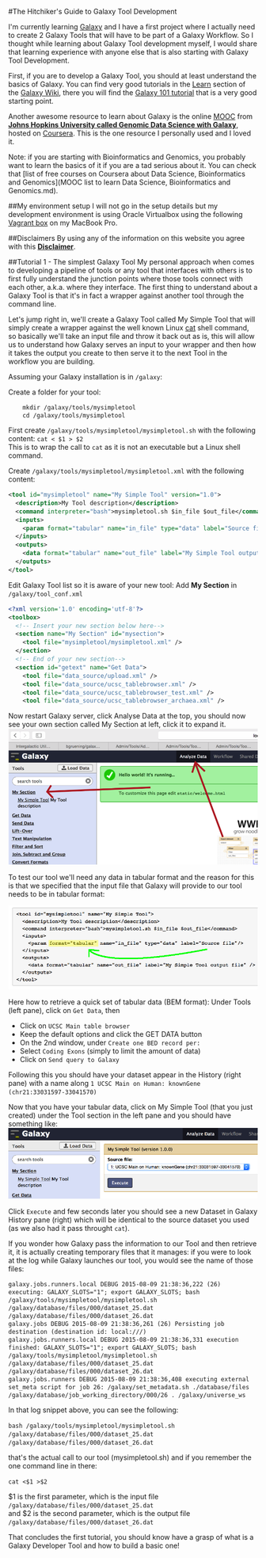 #The Hitchiker's Guide to Galaxy Tool Development

I'm currently learning [Galaxy](http://www.galaxyproject.org/) and I have a first project where I actually need to create 2 Galaxy Tools that will have to be part of a Galaxy Workflow.  So I thought while learning about Galaxy Tool development myself, I would share that learning experience with anyone else that is also starting with Galaxy Tool Development.

First, if you are to develop a Galaxy Tool, you should at least understand the basics of Galaxy. You can find very good tutorials in the [Learn](https://wiki.galaxyproject.org/Learn) section of the [Galaxy Wiki](https://wiki.galaxyproject.org/), there you will find the [Galaxy 101 tutorial](https://wiki.galaxyproject.org/Learn#Galaxy_101) that is a very good starting point.

Another awesome resource to learn about Galaxy is the online [MOOC](https://en.wikipedia.org/wiki/Massive_open_online_course) from **[Johns Hopkins University called Genomic Data Science with Galaxy](https://www.coursera.org/course/gengalaxy)**, hosted on [Coursera](https://www.coursera.org).  This is the one resource I personally used and I loved it.

Note: if you are starting with Bioinformatics and Genomics, you probably want to learn the basics of it if you are a tad serious about it.  You can check that [list of free courses on Coursera about Data Science, Bioinformatics and Genomics](MOOC list to learn Data Science, Bioinformatics and Genomics.md).

##My environment setup
I will not go in the setup details but my development environment is using Oracle Virtualbox using the following [Vagrant box](https://github.com/AAFC-MBB/vagrant-galaxy) on my MacBook Pro.

##Disclaimers
By using any of the information on this website you agree with this **[Disclaimer](http://ourdisclaimer.com/?i=The%20Hitchhiker's%20Guide%20to%20Galaxy%20Tool%20Development)**.

##Tutorial 1 - The simplest Galaxy Tool
My personal approach when comes to developing a pipeline of tools or any tool that interfaces with others is to first fully understand the junction points where those tools connect with each other, a.k.a. where they interface.  The first thing to understand about a Galaxy Tool is that it's in fact a wrapper against another tool through the command line.

Let's jump right in, we'll create a Galaxy Tool called My Simple Tool that will simply create a wrapper against the well known Linux [cat](http://man.he.net/?topic=cat&section=all) shell command, so basically we'll take an input file and throw it back out as is, this will allow us to understand how Galaxy serves an input to your wrapper and then how it takes the output you create to then serve it to the next Tool in the workflow you are building.

Assuming your Galaxy installation is in `/galaxy`:

Create a folder for your tool:

```
    mkdir /galaxy/tools/mysimpletool
    cd /galaxy/tools/mysimpletool
```

First create `/galaxy/tools/mysimpletool/mysimpletool.sh` with the following content:
`cat < $1 > $2`  
This is to wrap the call to `cat` as it is not an executable but a Linux shell command.

Create `/galaxy/tools/mysimpletool/mysimpletool.xml` with the following content:

```xml
<tool id="mysimpletool" name="My Simple Tool" version="1.0">
  <description>My Tool description</description>
  <command interpreter="bash">mysimpletool.sh $in_file $out_file</command>
  <inputs>
    <param format="tabular" name="in_file" type="data" label="Source file"/>
  </inputs>
  <outputs>
    <data format="tabular" name="out_file" label="My Simple Tool output file" />
  </outputs>
</tool>
```

Edit Galaxy Tool list so it is aware of your new tool:
Add **My Section** in `/galaxy/tool_conf.xml`

```xml
<?xml version='1.0' encoding='utf-8'?>
<toolbox>
  <!-- Insert your new section below here-->
  <section name="My Section" id="mysection">
    <tool file="mysimpletool/mysimpletool.xml" />
  </section>
  <!-- End of your new section-->
  <section id="getext" name="Get Data">
    <tool file="data_source/upload.xml" />
    <tool file="data_source/ucsc_tablebrowser.xml" />
    <tool file="data_source/ucsc_tablebrowser_test.xml" />
    <tool file="data_source/ucsc_tablebrowser_archaea.xml" />
```

Now restart Galaxy server, click Analyse Data at the top, you should now see your own section called My Section at left, click it to expand it.
![](GalaxyMySimpleToolSection.png)

To test our tool we'll need any data in tabular format and  the reason for this is that we specified that the input file that Galaxy will provide to our tool needs to be in tabular format:

![](InputTabularFormat.png)

Here how to retrieve a quick set of tabular data (BEM format):
Under Tools (left pane), click on `Get Data`, then 

* Click on `UCSC Main table browser`
* Keep the default options and click the GET DATA button
* On the 2nd window, under `Create one BED record per:` 
 * Select `Coding Exons` (simply to limit the amount of data)
* Click on `Send query to Galaxy`

Following this you should have your dataset appear in the History (right pane) with a name along `1 UCSC Main on Human: knownGene (chr21:33031597-33041570)`

Now that you have your tabular data, click on My Simple Tool (that you just created) under the Tool section in the left pane and you should have something like:
![](MySimpleTool.png)

Click `Execute` and few seconds later you should see a new Dataset in Galaxy History pane (right) which will be identical to the source dataset you used (as we also had it pass throught `cat`).

If you wonder how Galaxy pass the information to our Tool and then retrieve it, it is actually creating temporary files that it manages: if you were to look at the log while Galaxy launches our tool, you would see the name of those files:

```
galaxy.jobs.runners.local DEBUG 2015-08-09 21:38:36,222 (26) executing: GALAXY_SLOTS="1"; export GALAXY_SLOTS; bash /galaxy/tools/mysimpletool/mysimpletool.sh /galaxy/database/files/000/dataset_25.dat /galaxy/database/files/000/dataset_26.dat
galaxy.jobs DEBUG 2015-08-09 21:38:36,261 (26) Persisting job destination (destination id: local:///)
galaxy.jobs.runners.local DEBUG 2015-08-09 21:38:36,331 execution finished: GALAXY_SLOTS="1"; export GALAXY_SLOTS; bash /galaxy/tools/mysimpletool/mysimpletool.sh /galaxy/database/files/000/dataset_25.dat /galaxy/database/files/000/dataset_26.dat
galaxy.jobs.runners DEBUG 2015-08-09 21:38:36,408 executing external set_meta script for job 26: /galaxy/set_metadata.sh ./database/files /galaxy/database/job_working_directory/000/26 . /galaxy/universe_ws
```

In that log snippet above, you can see the following:

`bash /galaxy/tools/mysimpletool/mysimpletool.sh /galaxy/database/files/000/dataset_25.dat /galaxy/database/files/000/dataset_26.dat`

that's the actual call to our tool (mysimpletool.sh) and if you remember the one command line in there:

`cat <$1 >$2`

$1 is the first parameter, which is the input file `/galaxy/database/files/000/dataset_25.dat`   
and $2 is the second parameter, which is the output file `/galaxy/database/files/000/dataset_26.dat`

That concludes the first tutorial, you should know have a grasp of what is a Galaxy Developer Tool and how to build a basic one!
